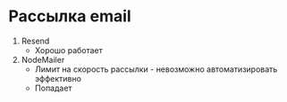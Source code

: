 # Рассылка email
1. Resend
	- Хорошо работает
2. NodeMailer
	- Лимит на скорость рассылки - невозможно автоматизировать эффективно
	- Попадает 